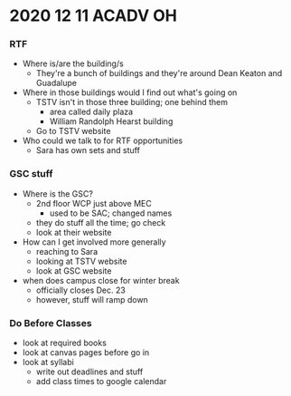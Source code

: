 # 2020 12 11 ACADV OH

### RTF
- Where is/are the building/s
  - They're a bunch of buildings and they're around Dean Keaton and Guadalupe
- Where in those buildings would I find out what's going on
  - TSTV isn't in those three building; one behind them
    - area called daily plaza
    - William Randolph Hearst building
  - Go to TSTV website
- Who could we talk to for RTF opportunities
  - Sara has own sets and stuff

### GSC stuff
  - Where is the GSC?
    - 2nd floor WCP just above MEC
      - used to be SAC; changed names
    - they do stuff all the time; go check
    - look at their website
  - How can I get involved more generally
    - reaching to Sara
    - looking at TSTV website
    - look at GSC website
  - when does campus close for winter break
    - officially closes Dec. 23
    - however, stuff will ramp down

### Do Before Classes
- look at required books
- look at canvas pages before go in
- look at syllabi
  - write out deadlines and stuff
  - add class times to google calendar

<!--
Abbreviation Key
sara = Sara
TSTV = TSTV
GSC = GSC
guad = Guadalupe
-->
